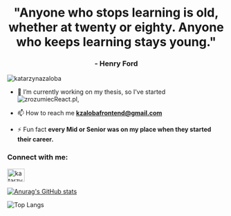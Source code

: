 <h1 align="center">"Anyone who stops learning is old, whether at twenty or eighty. Anyone who keeps learning stays young."</h1>
<h3 align="center">- Henry Ford</h3>

<p align="left"> <img src="https://komarev.com/ghpvc/?username=katarzynazaloba&label=Profile%20views&color=0e75b6&style=flat" alt="katarzynazaloba" /> </p>
 
- 🔭 I’m currently working on my thesis, so I've started ![zrozumiecReact.pl](https://zrozumiecreact.pl),

- 📫 How to reach me **kzalobafrontend@gmail.com**

- ⚡ Fun fact **every Mid or Senior was on my place when they started their career.**

<h3 align="left">Connect with me:</h3>
<p align="left">
<a href="https://linkedin.com/in/katarzyna-zaloba/" target="blank"><img align="center" src="https://raw.githubusercontent.com/rahuldkjain/github-profile-readme-generator/master/src/images/icons/Social/linked-in-alt.svg" alt="katarzyna-zaloba/" height="30" width="40" /></a>
</p>

[![Anurag's GitHub stats](https://github-readme-stats.vercel.app/api?username=katarzynazaloba&show_icons=true&theme=radical)](https://github.com/anuraghazra/github-readme-stats) 

![Top Langs](https://github-readme-stats.vercel.app/api/top-langs/?username=katarzynazaloba&hide=html,css&theme=tokyonight)
